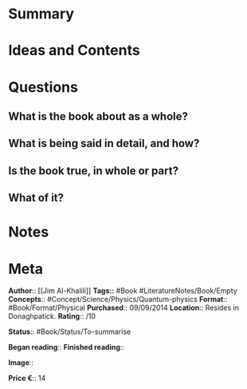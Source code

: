 # Summary

# Ideas and Contents

# Questions
## What is the book about as a whole?

## What is being said in detail, and how?

## Is the book true, in whole or part?

## What of it?

# Notes

# Meta
**Author**:: [[Jim Al-Khalili]]
**Tags::** #Book #LiteratureNotes/Book/Empty
**Concepts**:: #Concept/Science/Physics/Quantum-physics
**Format**:: #Book/Format/Physical 
**Purchased**:: 09/09/2014
**Location**:: Resides in Donaghpatick.
**Rating**:: /10

**Status**:: #Book/Status/To-summarise 

**Began reading**:: 
**Finished reading**:: 

**Image**:: 

**Price €**:: 14